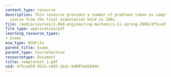 ```yaml
---
content_type: resource
description: This resource provides a number of problems taken as sample for this
  course from the final examination held in 2001.
file: /media/courses/1-060-engineering-mechanics-ii-spring-2006/4f5cad59952ac0d31b3cbd007e45b94b_sampletest_1.pdf
file_type: application/pdf
learning_resource_types:
- Exams
ocw_type: OCWFile
parent_title: Exams
parent_type: CourseSection
resourcetype: Document
title: sampletest_1.pdf
uid: 4f5cad59-952a-c0d3-1b3c-bd007e45b94b
---
```


